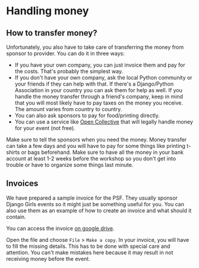 # Handling money

## How to transfer money?

Unfortunately, you also have to take care of transferring the money from sponsor to provider. You can do it in three ways:

* If you have your own company, you can just invoice them and pay for the costs. That's probably the simplest way.
* If you don't have your own company, ask the local Python community or your friends if they can help with that. If there's a Django/Python Association in your country you can ask them for help as well. If you handle the money transfer through a friend's company, keep in mind that you will most likely have to pay taxes on the money you receive. The amount varies from country to country.
* You can also ask sponsors to pay for food/printing directly.
* You can use a service like [Open Collective](https://opencollective.com/) that will legally handle money for your event \(not free\). 

Make sure to tell the sponsors when you need the money. Money transfer can take a few days and you will have to pay for some things like printing t-shirts or bags beforehand. Make sure to have all the money in your bank account at least 1-2 weeks before the workshop so you don't get into trouble or have to organize some things last minute.

## Invoices

We have prepared a sample invoice for the PSF. They usually sponsor Django Girls events so it might just be something useful for you. You can also use them as an example of how to create an invoice and what should it contain.

You can access the invoice [on google drive](https://drive.google.com/folderview?id=0Bxl42ERX5iVAfjM0SWtlaC0xaHd1cUZDWXdCajVxdW9FVmhLd2pQTHdnazVWa01fN1pvOXc&usp=sharing).

Open the file and choose `File` &gt; `Make a copy`. In your invoice, you will have to fill the missing details. This has to be done with special care and attention. You can't make mistakes here because it may result in not receiving money before the event.

